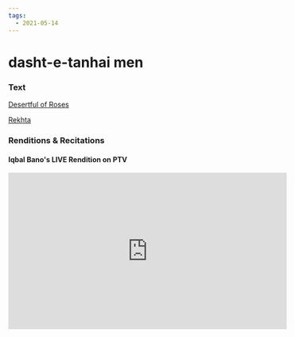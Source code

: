 ```yaml
---
tags:
  - 2021-05-14
---
```

# dasht-e-tanhai men

### Text
[Desertful of Roses](http://www.columbia.edu/itc/mealac/pritchett/00urdu/3mod/faiz_yad.pdf)

[Rekhta](https://www.rekhta.org/nazms/yaad-dasht-e-tanhaaii-men-ai-jaan-e-jahaan-larzaan-hain-faiz-ahmad-faiz-nazms?lang=ur)

### Renditions & Recitations

#### Iqbal Bano's LIVE Rendition on PTV

<iframe width="560" height="315" src="https://www.youtube.com/embed/98tc9GQmlVg" title="YouTube video player" frameborder="0" allow="accelerometer; autoplay; clipboard-write; encrypted-media; gyroscope; picture-in-picture" allowfullscreen></iframe>

